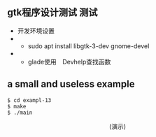 ## gtk程序设计测试 **测试**
-   开发环境设置
-   - sudo apt install libgtk-3-dev gnome-devel
-   - glade使用　Devhelp查找函数

## a small and useless example 
    $ cd exampl-13
    $ make 
    $ ./main

<div align="center">
<img src="./demo.gif" alt=""/><br />
(演示)
</div>



